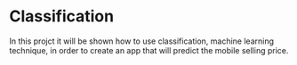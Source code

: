 # Classification

In this projct it will be shown how to use classification, machine learning technique, in order to create an app that will predict the mobile selling price.
